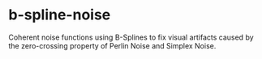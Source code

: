 # b-spline-noise
Coherent noise functions using B-Splines to fix visual artifacts caused by the zero-crossing property of Perlin Noise and Simplex Noise. 
